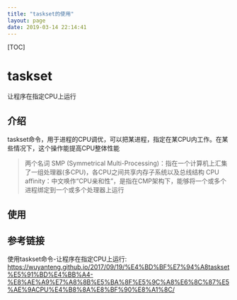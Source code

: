 ```yaml
---
title: "taskset的使用"
layout: page
date: 2019-03-14 22:14:41
---
```


[TOC]

# taskset

让程序在指定CPU上运行

## 介绍

taskset命令，用于进程的CPU调优，可以把某进程，指定在某CPU内工作。在某些情况下，这个操作能提高CPU整体性能

> 两个名词
> SMP (Symmetrical Multi-Processing)：指在一个计算机上汇集了一组处理器(多CPU)，各CPU之间共享内存子系统以及总线结构
> CPU affinity：中文唤作“CPU亲和性”，是指在CMP架构下，能够将一个或多个进程绑定到一个或多个处理器上运行

## 使用


## 参考链接

使用taskset命令-让程序在指定CPU上运行: <https://wuyanteng.github.io/2017/09/19/%E4%BD%BF%E7%94%A8taskset%E5%91%BD%E4%BB%A4-%E8%AE%A9%E7%A8%8B%E5%BA%8F%E5%9C%A8%E6%8C%87%E5%AE%9ACPU%E4%B8%8A%E8%BF%90%E8%A1%8C/>
